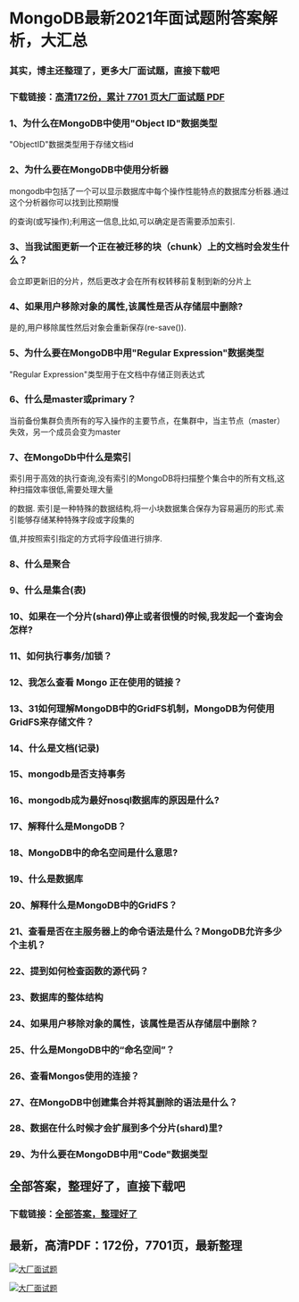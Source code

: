 # MongoDB最新2021年面试题附答案解析，大汇总

### 其实，博主还整理了，更多大厂面试题，直接下载吧

### 下载链接：[高清172份，累计 7701 页大厂面试题  PDF](https://github.com/souyunku/DevBooks/blob/master/docs/index.md)



### 1、为什么在MongoDB中使用"Object ID"数据类型

"ObjectID"数据类型用于存储文档id


### 2、为什么要在MongoDB中使用分析器

mongodb中包括了一个可以显示数据库中每个操作性能特点的数据库分析器.通过这个分析器你可以找到比预期慢

的查询(或写操作);利用这一信息,比如,可以确定是否需要添加索引.


### 3、当我试图更新一个正在被迁移的块（chunk）上的文档时会发生什么？

会立即更新旧的分片，然后更改才会在所有权转移前复制到新的分片上


### 4、如果用户移除对象的属性,该属性是否从存储层中删除?

是的,用户移除属性然后对象会重新保存(re-save()).


### 5、为什么要在MongoDB中用"Regular Expression"数据类型

"Regular Expression"类型用于在文档中存储正则表达式


### 6、什么是master或primary？

当前备份集群负责所有的写入操作的主要节点，在集群中，当主节点（master）失效，另一个成员会变为master


### 7、在MongoDb中什么是索引

索引用于高效的执行查询,没有索引的MongoDB将扫描整个集合中的所有文档,这种扫描效率很低,需要处理大量

的数据. 索引是一种特殊的数据结构,将一小块数据集合保存为容易遍历的形式.索引能够存储某种特殊字段或字段集的

值,并按照索引指定的方式将字段值进行排序.


### 8、什么是聚合
### 9、什么是集合(表)
### 10、如果在一个分片(shard)停止或者很慢的时候,我发起一个查询会怎样?
### 11、如何执行事务/加锁？
### 12、我怎么查看 Mongo 正在使用的链接？
### 13、31如何理解MongoDB中的GridFS机制，MongoDB为何使用GridFS来存储文件？
### 14、什么是文档(记录)
### 15、mongodb是否支持事务
### 16、mongodb成为最好nosql数据库的原因是什么?
### 17、解释什么是MongoDB？
### 18、MongoDB中的命名空间是什么意思?
### 19、什么是数据库
### 20、解释什么是MongoDB中的GridFS？
### 21、查看是否在主服务器上的命令语法是什么？MongoDB允许多少个主机？
### 22、提到如何检查函数的源代码？
### 23、数据库的整体结构
### 24、如果用户移除对象的属性，该属性是否从存储层中删除？
### 25、什么是MongoDB中的“命名空间”？
### 26、查看Mongos使用的连接？
### 27、在MongoDB中创建集合并将其删除的语法是什么？
### 28、数据在什么时候才会扩展到多个分片(shard)里?
### 29、为什么要在MongoDB中用"Code"数据类型




## 全部答案，整理好了，直接下载吧

### 下载链接：[全部答案，整理好了](https://www.souyunku.com/wp-content/uploads/weixin/githup-weixin-2.png)




## 最新，高清PDF：172份，7701页，最新整理

[![大厂面试题](https://www.souyunku.com/wp-content/uploads/weixin/mst.png "架构师专栏")](https://www.souyunku.com/wp-content/uploads/weixin/githup-weixin.png "架构师专栏")

[![大厂面试题](https://www.souyunku.com/wp-content/uploads/weixin/githup-weixin.png "架构师专栏")](https://www.souyunku.com/wp-content/uploads/weixin/githup-weixin.png "架构师专栏")
